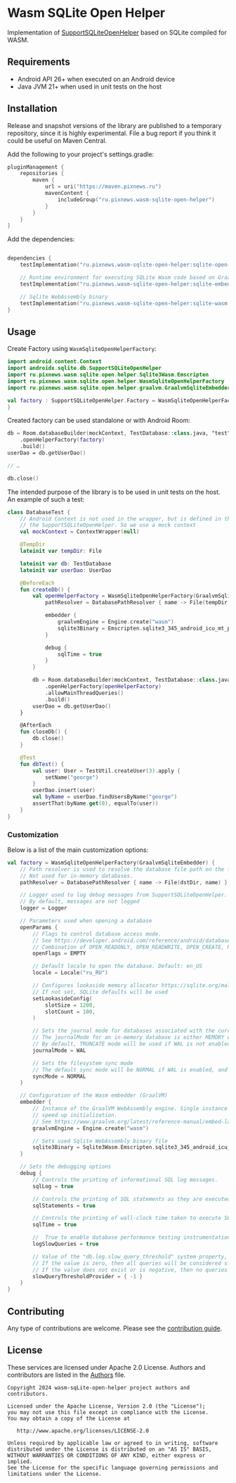# Wasm SQLite Open Helper

Implementation of [SupportSQLiteOpenHelper] based on SQLite compiled for WASM.

## Requirements

- Android API 26+ when executed on an Android device
- Java JVM 21+ when used in unit tests on the host

## Installation

Release and snapshot versions of the library are published to a temporary repository, since it is highly experimental.
File a bug report if you think it could be useful on Maven Central.

Add the following to your project's settings.gradle:

```kotlin
pluginManagement {
    repositories {
        maven {
            url = uri("https://maven.pixnews.ru")
            mavenContent {
                includeGroup("ru.pixnews.wasm-sqlite-open-helper")
            }
        }
    }
}
```

Add the dependencies:

```kotlin

dependencies {
    testImplementation("ru.pixnews.wasm-sqlite-open-helper:sqlite-open-helper:0.1-alpha02")

    // Runtime environment for executing SQLite Wasm code based on GraalVM
    testImplementation("ru.pixnews.wasm-sqlite-open-helper:sqlite-embedder-graalvm:0.1-alpha02")

    // Sqlite WebAssembly binary
    testImplementation("ru.pixnews.wasm-sqlite-open-helper:sqlite-wasm:0.1-alpha02")
}
```

## Usage

Create Factory using `WasmSqliteOpenHelperFactory`:

```kotlin
import android.content.Context
import androidx.sqlite.db.SupportSQLiteOpenHelper
import ru.pixnews.wasm.sqlite.open.helper.Sqlite3Wasm.Emscripten
import ru.pixnews.wasm.sqlite.open.helper.WasmSqliteOpenHelperFactory
import ru.pixnews.wasm.sqlite.open.helper.graalvm.GraalvmSqliteEmbedder

val factory : SupportSQLiteOpenHelper.Factory = WasmSqliteOpenHelperFactory(context, GraalvmSqliteEmbedder) {
}
```

Created factory can be used standalone or with Android Room:

```kotlin
db = Room.databaseBuilder(mockContext, TestDatabase::class.java, "test")
    .openHelperFactory(factory)
    .build()
userDao = db.getUserDao()

// …

db.close()
```

The intended purpose of the library is to be used in unit tests on the host. An example of such a test:

```kotlin
class DatabaseTest {
    // Android Сontext is not used in the wrapper, but is defined in the public interface of
    // the SupportSQLiteOpenHelper. So we use a mock context
    val mockContext = ContextWrapper(null)

    @TempDir
    lateinit var tempDir: File

    lateinit var db: TestDatabase
    lateinit var userDao: UserDao

    @BeforeEach
    fun createDb() {
        val openHelperFactory = WasmSqliteOpenHelperFactory(GraalvmSqliteEmbedder) {
            pathResolver = DatabasePathResolver { name -> File(tempDir, name) }

            embedder {
                graalvmEngine = Engine.create("wasm")
                sqlite3Binary = Emscripten.sqlite3_345_android_icu_mt_pthread
            }

            debug {
                sqlTime = true
            }
        }

        db = Room.databaseBuilder(mockContext, TestDatabase::class.java, "test")
            .openHelperFactory(openHelperFactory)
            .allowMainThreadQueries()
            .build()
        userDao = db.getUserDao()
    }

    @AfterEach
    fun closeDb() {
        db.close()
    }

    @Test
    fun dbTest() {
        val user: User = TestUtil.createUser(3).apply {
            setName("george")
        }
        userDao.insert(user)
        val byName = userDao.findUsersByName("george")
        assertThat(byName.get(0), equalTo(user))
    }
}
```

### Customization

Below is a list of the main customization options:

```kotlin
val factory = WasmSqliteOpenHelperFactory(GraalvmSqliteEmbedder) {
    // Path resolver is used to resolve the database file path on the file system.
    // Not used for in-memory databases.
    pathResolver = DatabasePathResolver { name -> File(dstDir, name) }

    // Logger used to log debug messages from SupportSQLiteOpenHelper.
    // By default, messages are not logged
    logger = Logger

    // Parameters used when opening a database
    openParams {
        // Flags to control database access mode.
        // See https://developer.android.com/reference/android/database/sqlite/SQLiteDatabase.OpenParams.Builder#setOpenFlags(int)
        // Combination of OPEN_READONLY, OPEN_READWRITE, OPEN_CREATE, NO_LOCALIZED_COLLATORS, ENABLE_WRITE_AHEAD_LOGGING
        openFlags = EMPTY

        // Default locale to open the database. Default: en_US
        locale = Locale("ru_RU")

        // Configures lookaside memory allocator https://sqlite.org/malloc.html#lookaside
        // If not set, SQLite defaults will be used
        setLookasideConfig(
            slotSize = 1200,
            slotCount = 100,
        )

        // Sets the journal mode for databases associated with the current database connection
        // The journalMode for an in-memory database is either MEMORY or OFF.
        // By default, TRUNCATE mode will be used if WAL is not enabled. 
        journalMode = WAL

        // Sets the filesystem sync mode
        // The default sync mode will be NORMAL if WAL is enabled, and FULL otherwise.
        syncMode = NORMAL
    }

    // Configuration of the Wasm embedder (GraalVM)
    embedder {
        // Instance of the GraalVM WebAssembly engine. Single instance of the Engine can be reused to
        // speed up initialization.
        // See https://www.graalvm.org/latest/reference-manual/embed-languages/#managing-the-code-cache
        graalvmEngine = Engine.create("wasm")

        // Sets used Sqlite WebAssembly binary file
        sqlite3Binary = Sqlite3Wasm.Emscripten.sqlite3_345_android_icu_mt_pthread
    }

    // Sets the debugging options
    debug {
        // Controls the printing of informational SQL log messages.
        sqlLog = true

        // Controls the printing of SQL statements as they are executed.
        sqlStatements = true

        // Controls the printing of wall-clock time taken to execute SQL statements as they are executed.
        sqlTime = true

        //  True to enable database performance testing instrumentation.
        logSlowQueries = true

        // Value of the "db.log.slow_query_threshold" system property, which can be changed by the user at any time.
        // If the value is zero, then all queries will be considered slow.
        // If the value does not exist or is negative, then no queries will be considered slow.
        slowQueryThresholdProvider = { -1 }
    }
}
```

[SupportSQLiteOpenHelper]: https://developer.android.com/reference/androidx/sqlite/db/SupportSQLiteOpenHelper

## Contributing

Any type of contributions are welcome. Please see the [contribution guide](CONTRIBUTING.md).

## License

These services are licensed under Apache 2.0 License. Authors and contributors are listed in the
[Authors](AUTHORS) file.

```
Copyright 2024 wasm-sqLite-open-helper project authors and contributors.

Licensed under the Apache License, Version 2.0 (the "License");
you may not use this file except in compliance with the License.
You may obtain a copy of the License at

   http://www.apache.org/licenses/LICENSE-2.0

Unless required by applicable law or agreed to in writing, software
distributed under the License is distributed on an "AS IS" BASIS,
WITHOUT WARRANTIES OR CONDITIONS OF ANY KIND, either express or implied.
See the License for the specific language governing permissions and
limitations under the License.
```
